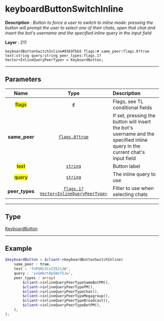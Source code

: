 # keyboardButtonSwitchInline

**Description** : *Button to force a user to switch to inline mode: pressing the button will prompt the user to select one of their chats, open that chat and insert the bot's username and the specified inline query in the input field*

**Layer** : 211

```tl
keyboardButtonSwitchInline#93b9fbb5 flags:# same_peer:flags.0?true text:string query:string peer_types:flags.1?Vector<InlineQueryPeerType> = KeyboardButton;
```

---

## Parameters

| Name | Type | Description |
| :---: | :---: | :--- |
| <mark>flags</mark> | [`#`](type/#) | Flags, see TL conditional fields |
| **same_peer** | [`flags.0?true`](type/true) | If set, pressing the button will insert the bot's username and the specified inline query in the current chat's input field |
| <mark>text</mark> | [`string`](type/string) | Button label |
| <mark>query</mark> | [`string`](type/string) | The inline query to use |
| **peer_types** | [`flags.1?Vector<InlineQueryPeerType>`](type/InlineQueryPeerType) | Filter to use when selecting chats |

---

## Type

[KeyboardButton](type/KeyboardButton)

---

## Example

```php
$keyboardButton = $client->keyboardButtonSwitchInline(
	same_peer : true,
	text : 'fnPUHL5CxZIE2s3W',
	query : 'yvGmbrt8pSWsf5Jw',
	peer_types : array(
		$client->inlineQueryPeerTypeSameBotPM(),
		$client->inlineQueryPeerTypePM(),
		$client->inlineQueryPeerTypeChat(),
		$client->inlineQueryPeerTypeMegagroup(),
		$client->inlineQueryPeerTypeBroadcast(),
		$client->inlineQueryPeerTypeBotPM(),
	),
);
```